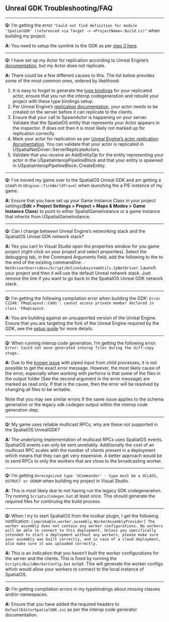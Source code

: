 ## Unreal GDK Troubleshooting/FAQ

------

**Q:** I’m getting the error `"Could not find definition for module 'SpatialGDK' (referenced via Target -> <ProjectName>.Build.cs)"` when building my project.

**A:** You need to setup the symlink to the GDK as per [step 3 here](../setup-and-installing.md#building).

------

**Q:** I have set up my Actor for replication according to Unreal Engine’s [documentation](https://docs.unrealengine.com/en-us/Gameplay/Networking/Actors), but my Actor does not replicate.

**A:** There could be a few different causes to this. The list below provides some of the most common ones, ordered by likelihood:
1. It is easy to forget to generate the [type bindings](./interop.md) for your replicated actor, ensure that you run the interop codegeneration and rebuild your project with these type bindings setup.
1. Per Unreal Engine’s [replication documentation](https://docs.unrealengine.com/en-us/Gameplay/Networking/Actors), your actor needs to be created on the server before it can replicate to the clients.
1. Ensure that your call to SpawnActor is happening on your server.
Validate that the SpatialOS entity that represents your Actor appears in the inspector. If does not then it is most likely not marked up for replication correctly.
1. Mark your actor for replication as per [Unreal Engine’s actor replication documentation](https://docs.unrealengine.com/en-us/Gameplay/Networking/Actors). You can validate that your actor is replicated in USpatialNetDriver::ServerReplicateActors.
1. Validate that you receive an AddEntityOp for the entity representing your actor in the USpatialnteropPipelineBlock and that your entity is spawned in USpatialnteropPipelineBlock::CreateEntity.

------

**Q:** I’ve moved my game over to the SpatialOS Unreal GDK and am getting a crash in `UEngine::TickWorldTravel` when launching the a PIE instance of my game.

**A:** Ensure that you have set up your Game Instance Class in your project settings(**Edit > Project Settings > Project > Maps & Modes > Game Instance Class**) to point to either SpatialGameInstance or a game instance that inherits from USpatialGameInstance.

------

**Q:** Can I change between Unreal Engine’s networking stack and the SpatialOS Unreal GDK network stack?

**A:** Yes you can! In Visual Studio open the properties window for you game project (right-click on your project and select properties). Select the debugging tab, in the Command Arguments field, add the following to the to the end of the existing commandline:
`-NetDriverOverrides=/Script/OnlineSubsystemUtils.IpNetDriver`. Launch your project and then it will use the default Unreal network stack. Just remove the line if you want to go back to the SpatialOS Unreal GDK network stack.

------

**Q:** I’m getting the following compilation error when building the GDK: `Error C2248: FRepLayout::Cmds': cannot access private member declared in class 'FRepLayout`.

**A:** You are building against an unsupported version of the Unreal Engine. Ensure that you are targeting the fork of the Unreal Engine required by the GDK, see the [setup guide](../setup-and-installing.md#building) for more details.

------

**Q:** When running interop code generation, I’m getting the following error: `Error: Could not move generated interop files during the diff-copy stage.`.

**A:** Due to the [known issue](http:://Link-to-known-issues-page) with piped input from child processes, it is not possible to get the exact error message. However, the most likely cause of the error, especially when working with perforce is that some of the files in the output folder (See the second argument in the error message) are marked as read only. If that is the cause, then the error will be resolved by changing all files to be writable.

Note that you may see similar errors if the same issue applies to the schema generation or the legacy sdk codegen output within the interop code generation step.

------

**Q:** My game uses reliable multicast RPCs, why are these not supported in the SpatialOS UnrealGDK?

**A:** The underlying implementation of multicast RPCs uses SpatialOS events. SpatialOS events can only be sent unreliably. Additionally the cost of an multicast RPC scales with the number of clients present in a deployment which means that they can get very expensive. A better approach would be to send RPCs to only the workers that are close to the broadcasting worker.

------

**Q:** I’m getting `Unrecognized type 'UCommander' - type must be a UCLASS, USTRUCT or UENUM` when building my project in Visual Studio.

**A:** This is most likely due to not having run the legacy SDK codegeneration. Try running `Scripts/Codegen.bat` at least once. This should generate the required files for continuing the build process.

------

**Q:** When I try to start SpatialOS from the toolbar plugin, I get the following notification:
`[improbable.worker.assembly.WorkerAssemblyProvider] The worker assembly does not contain any worker configurations. No workers will be able to connect to this deployment. Unless you specifically intended to start a deployment without any workers, please make sure your assembly was built correctly, and in case of a cloud deployment, also make sure it was uploaded correctly.`

**A:** This is an indication that you haven’t built the worker configurations for the server and the clients. This is fixed by running the `Scripts/BuildWorkerConfig.bat` script. This will generate the worker configs which would allow your workers to connect to the local instance of SpatialOS.

------

**Q:** I’m getting compilation errors in my typebindings about missing classes and/or namespaces.

**A:** Ensure that you have added the required headers to `DefaultEditorSpatialGDK.ini` as per the interop code generator documentation.
